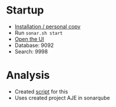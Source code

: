 # Startup
- [Installation / personal copy](https://github.com/anttieskola/sonarqube/blob/main/README.md)
- Run `sonar.sh start`
- [Open the UI](http://localhost:9999)
- Database: 9092
- Search: 9998

# Analysis
- Created [script](../sonar-build.sh) for this
- Uses created project AJE in sonarqube